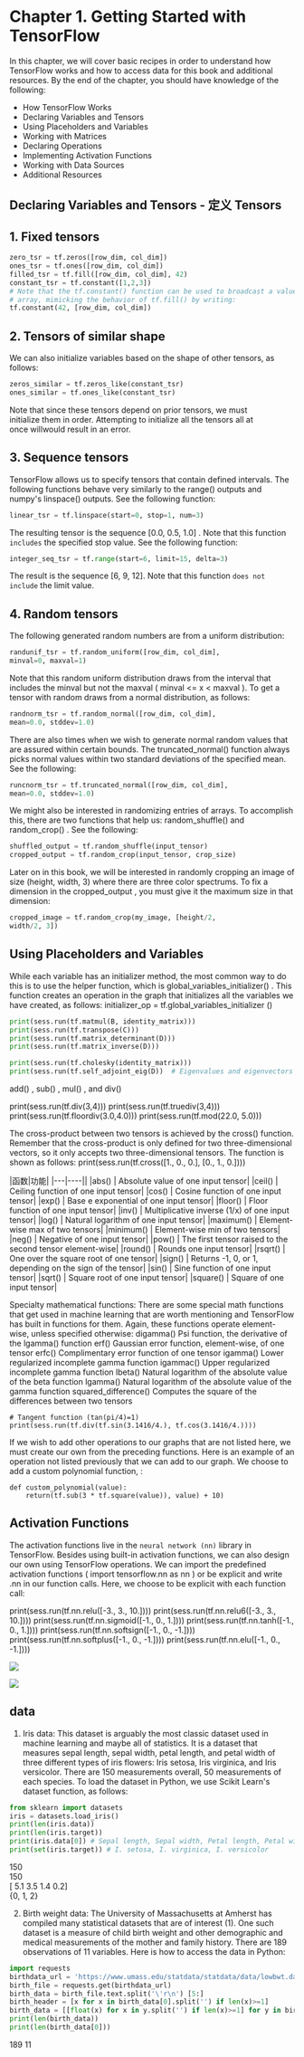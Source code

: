 # Chapter 1. Getting Started with TensorFlow

In this chapter, we will cover basic recipes in order to understand how
TensorFlow works and how to access data for this book and additional
resources. By the end of the chapter, you should have knowledge of the
following:   

- How TensorFlow Works  
- Declaring Variables and Tensors  
- Using Placeholders and Variables  
- Working with Matrices  
- Declaring Operations  
- Implementing Activation Functions  
- Working with Data Sources  
- Additional Resources  

## Declaring Variables and Tensors - 定义 Tensors

## 1. Fixed tensors   
```python
zero_tsr = tf.zeros([row_dim, col_dim])
ones_tsr = tf.ones([row_dim, col_dim])
filled_tsr = tf.fill([row_dim, col_dim], 42)
constant_tsr = tf.constant([1,2,3])
# Note that the tf.constant() function can be used to broadcast a valueinto an 
# array, mimicking the behavior of tf.fill() by writing:   
tf.constant(42, [row_dim, col_dim])
```
## 2. Tensors of similar shape   
We can also initialize variables based on the shape of other tensors, as follows:   
```python
zeros_similar = tf.zeros_like(constant_tsr)
ones_similar = tf.ones_like(constant_tsr)
```
Note that since these tensors depend on prior tensors, we must  
initialize them in order. Attempting to initialize all the tensors all at  
once willwould result in an error.   

## 3. Sequence tensors  

TensorFlow allows us to specify tensors that contain defined
intervals. The following functions behave very similarly to the
range() outputs and numpy's linspace() outputs. See the
following function:
```python
linear_tsr = tf.linspace(start=0, stop=1, num=3)
```
The resulting tensor is the sequence [0.0, 0.5, 1.0] . Note that
this function `includes` the specified stop value. See the following
function:
```python
integer_seq_tsr = tf.range(start=6, limit=15, delta=3)
```
The result is the sequence [6, 9, 12]. Note that this function `does not include` 
the limit value.

## 4. Random tensors  
The following generated random numbers are from a uniform
distribution:
```python
randunif_tsr = tf.random_uniform([row_dim, col_dim],
minval=0, maxval=1)
```
Note that this random uniform distribution draws from the interval
that includes the minval but not the maxval ( minval <= x <
maxval ).
To get a tensor with random draws from a normal distribution, as
follows:
```python
randnorm_tsr = tf.random_normal([row_dim, col_dim],
mean=0.0, stddev=1.0)
```
There are also times when we wish to generate normal random
values that are assured within certain bounds. The
truncated_normal() function always picks normal values within
two standard deviations of the specified mean. See the following:
```python
runcnorm_tsr = tf.truncated_normal([row_dim, col_dim],
mean=0.0, stddev=1.0)
```
We might also be interested in randomizing entries of arrays. To
accomplish this, there are two functions that help us:
random_shuffle() and random_crop() . See the following:
```python
shuffled_output = tf.random_shuffle(input_tensor)
cropped_output = tf.random_crop(input_tensor, crop_size)
```
Later on in this book, we will be interested in randomly cropping
an image of size (height, width, 3) where there are three color
spectrums. To fix a dimension in the cropped_output , you must
give it the maximum size in that dimension:
```python
cropped_image = tf.random_crop(my_image, [height/2,
width/2, 3])
```

## Using Placeholders and Variables

While each variable has an initializer method, the most common way to do this is to use the
helper function, which is global_variables_initializer() . This function
creates an operation in the graph that initializes all the variables we have
created, as follows:
initializer_op = tf.global_variables_initializer ()

```python
print(sess.run(tf.matmul(B, identity_matrix)))
print(sess.run(tf.transpose(C)))
print(sess.run(tf.matrix_determinant(D)))
print(sess.run(tf.matrix_inverse(D)))

print(sess.run(tf.cholesky(identity_matrix)))
print(sess.run(tf.self_adjoint_eig(D))  # Eigenvalues and eigenvectors
```

add() , sub() , mul() , and div()

print(sess.run(tf.div(3,4)))
print(sess.run(tf.truediv(3,4)))
print(sess.run(tf.floordiv(3.0,4.0)))
print(sess.run(tf.mod(22.0, 5.0)))

The cross-product between two tensors is achieved by the cross()
function. Remember that the cross-product is only defined for two
three-dimensional vectors, so it only accepts two three-dimensional
tensors. The function is shown as follows:
print(sess.run(tf.cross([1., 0., 0.], [0., 1., 0.])))

|函数|功能|
|---|----||
|abs() | Absolute value of one input tensor|
|ceil() | Ceiling function of one input tensor|
|cos() | Cosine function of one input tensor|
|exp() | Base e exponential of one input tensor|
|floor() | Floor function of one input tensor|
|inv() | Multiplicative inverse (1/x) of one input tensor|
|log() | Natural logarithm of one input tensor|
|maximum() | Element-wise max of two tensors|
|minimum() | Element-wise min of two tensors|
|neg() | Negative of one input tensor|
|pow() | The first tensor raised to the second tensor element-wise|
|round() | Rounds one input tensor|
|rsqrt() | One over the square root of one tensor|
|sign() | Returns -1, 0, or 1, depending on the sign of the tensor|
|sin() | Sine function of one input tensor|
|sqrt() | Square root of one input tensor|
|square() | Square of one input tensor|


Specialty mathematical functions: There are some special math
functions that get used in machine learning that are worth mentioning
and TensorFlow has built in functions for them. Again, these functions
operate element-wise, unless specified otherwise:
digamma() Psi function, the derivative of the lgamma() function
erf() Gaussian error function, element-wise, of one tensor
erfc() Complimentary error function of one tensor
igamma() Lower regularized incomplete gamma function
igammac() Upper regularized incomplete gamma function
lbeta() Natural logarithm of the absolute value of the beta function
lgamma() Natural logarithm of the absolute value of the gamma function
squared_difference() Computes the square of the differences between two tensors

```
# Tangent function (tan(pi/4)=1)
print(sess.run(tf.div(tf.sin(3.1416/4.), tf.cos(3.1416/4.))))
```

If we wish to add other operations to our graphs that are not listed here,
we must create our own from the preceding functions. Here is an example
of an operation not listed previously that we can add to our graph. We
choose to add a custom polynomial function,
:
```
def custom_polynomial(value):
    return(tf.sub(3 * tf.square(value)), value) + 10)
```

## Activation Functions

The activation functions live in the `neural network (nn)` library in
TensorFlow. Besides using built-in activation functions, we can also design
our own using TensorFlow operations. We can import the predefined
activation functions ( import tensorflow.nn as nn ) or be explicit and
write .nn in our function calls. Here, we choose to be explicit with each
function call:    

print(sess.run(tf.nn.relu([-3., 3., 10.])))
print(sess.run(tf.nn.relu6([-3., 3., 10.])))
print(sess.run(tf.nn.sigmoid([-1., 0., 1.])))
print(sess.run(tf.nn.tanh([-1., 0., 1.])))
print(sess.run(tf.nn.softsign([-1., 0., -1.])))
print(sess.run(tf.nn.softplus([-1., 0., -1.])))
print(sess.run(tf.nn.elu([-1., 0., -1.])))

![](../../snapshots/activation_functions_1.png)   

![](../../snapshots/activation_functions_2.png)   


## data

1. Iris data: This dataset is arguably the most classic dataset used in
machine learning and maybe all of statistics. It is a dataset that
measures sepal length, sepal width, petal length, and petal width of
three different types of iris flowers: Iris setosa, Iris virginica, and Iris
versicolor. There are 150 measurements overall, 50 measurements of
each species. To load the dataset in Python, we use Scikit Learn's
dataset function, as follows:
```python
from sklearn import datasets
iris = datasets.load_iris()
print(len(iris.data))
print(len(iris.target))
print(iris.data[0]) # Sepal length, Sepal width, Petal length, Petal width
print(set(iris.target)) # I. setosa, I. virginica, I. versicolor
```
150  
150  
[ 5.1 3.5 1.4 0.2]  
{0, 1, 2}  

2. Birth weight data: The University of Massachusetts at Amherst has 
compiled many statistical datasets that are of interest (1). One such
dataset is a measure of child birth weight and other demographic and
medical measurements of the mother and family history. There are 189
observations of 11 variables. Here is how to access the data in Python:
```python
import requests
birthdata_url = 'https://www.umass.edu/statdata/statdata/data/lowbwt.dat'
birth_file = requests.get(birthdata_url)
birth_data = birth_file.text.split('\'r\n') [5:]
birth_header = [x for x in birth_data[0].split('') if len(x)>=1]
birth_data = [[float(x) for x in y.split('') if len(x)>=1] for y in birth_data[1:] if len(y)>=1]
print(len(birth_data))
print(len(birth_data[0]))
```
189
11
